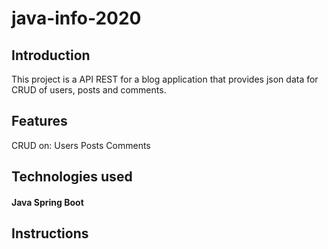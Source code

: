 # java-info-2020

## Introduction

This project is a API REST for a blog application that provides json data for CRUD of users, posts and comments.

## Features
 CRUD on:
      Users
      Posts
      Comments
      
## Technologies used

#### Java Spring Boot

## Instructions 
